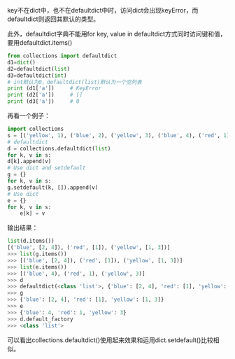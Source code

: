 key不在dict中，也不在defaultdict中时，访问dict会出现keyError，而defaultdict则返回其默认的类型。

此外，defaultdict字典不能用for key, value in defaultdict方式同时访问键和值，要用defaultdict.items()



```python
from collections import defaultdict
d1=dict()
d2=defaultdict(list)
d3=defaultdict(int) 
# int默认为0，defaultdict(list)默认为一个空列表
print (d1['a'])		# KeyError
print (d2['a'])		# []
print (d3['a'])		# 0
```



再看一个例子：

```python
import collections
s = [('yellow', 1), ('blue', 2), ('yellow', 3), ('blue', 4), ('red', 1)]
# defaultdict
d = collections.defaultdict(list)
for k, v in s:
d[k].append(v)
# Use dict and setdefault
g = {}
for k, v in s:
g.setdefault(k, []).append(v)
# Use dict
e = {}
for k, v in s:
    e[k] = v
```

输出结果：
```python
list(d.items())
[('blue', [2, 4]), ('red', [1]), ('yellow', [1, 3])]
>>> list(g.items())
>>> [('blue', [2, 4]), ('red', [1]), ('yellow', [1, 3])]
>>> list(e.items())
>>> [('blue', 4), ('red', 1), ('yellow', 3)]
>>> d
>>> defaultdict(<class 'list'>, {'blue': [2, 4], 'red': [1], 'yellow': [1, 3]})
>>> g
>>> {'blue': [2, 4], 'red': [1], 'yellow': [1, 3]}
>>> e
>>> {'blue': 4, 'red': 1, 'yellow': 3}
>>> d.default_factory
>>> <class 'list'>
```
可以看出collections.defaultdict()使用起来效果和运用dict.setdefault()比较相似。